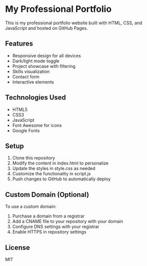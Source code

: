 # My Professional Portfolio

This is my professional portfolio website built with HTML, CSS, and JavaScript and hosted on GitHub Pages.

## Features
- Responsive design for all devices
- Dark/light mode toggle
- Project showcase with filtering
- Skills visualization
- Contact form
- Interactive elements

## Technologies Used
- HTML5
- CSS3
- JavaScript
- Font Awesome for icons
- Google Fonts

## Setup
1. Clone this repository
2. Modify the content in index.html to personalize
3. Update the styles in style.css as needed
4. Customize the functionality in script.js
5. Push changes to GitHub to automatically deploy

## Custom Domain (Optional)
To use a custom domain:
1. Purchase a domain from a registrar
2. Add a CNAME file to your repository with your domain
3. Configure DNS settings with your registrar
4. Enable HTTPS in repository settings

## License
MIT

